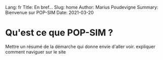 Lang: fr
Title: En bref...
Slug: home
Author: Marius Poudevigne
Summary: Bienvenue sur POP-SIM
Date: 2021-03-20

# Qu'est ce que POP-SIM ?

Mettre un résumé de la démarche qui donne envie d'aller voir. expliquer comment naviguer sur le site

